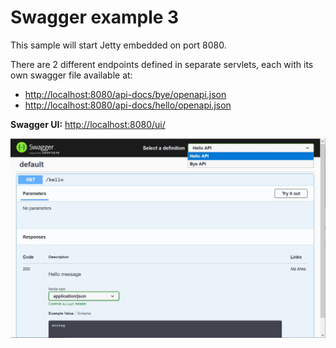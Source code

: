 # Swagger example 3

This sample will start Jetty embedded on port 8080.

There are 2 different endpoints defined in separate servlets, each with its own swagger file available at:

- [http://localhost:8080/api-docs/bye/openapi.json](http://localhost:8080/api-docs/bye/openapi.json)
- [http://localhost:8080/api-docs/hello/openapi.json](http://localhost:8080/api-docs/hello/openapi.json)

**Swagger UI:**
[http://localhost:8080/ui/](http://localhost:8080/ui/)

![Swagger UI](swagger.jpg)